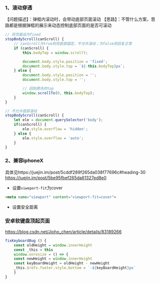 ### 1、滚动穿透
【问题描述】：弹框内滚动时，会带动底部页面滚动
【思路】：不管什么方案，思路都是根据弹框的展示来动态控制底部页面的是否可滚动
```js
// 将页面设为fixed
stopBodyScroll(canScroll) {
    // canScroll为true则将底部固定，不允许滚动；为false则回复正常
    if (canScroll) { 
        this.bodyTop = window.scrollY;

        document.body.style.position = 'fixed';
        document.body.style.top = `${-this.bodyTop}px`;
    } else {
        document.body.style.position = '';
        document.body.style.top = '';

        // 回到原先的top
        window.scrollTo(0, this.bodyTop);
    }
}
```
```js
// 不允许底部滚动
stopBodyScroll(canScroll) {
    let ele = document.querySelector('body');
    if(canScroll) {
        ele.style.overflow = 'hidden';
    } else {
        ele.style.overflow = 'auto';
    }
}
```
### 2、兼容iphoneX
具体见https://juejin.im/post/5cddf289f265da038f77696c#heading-30
https://juejin.im/post/5be95fbef265da61327ed8e0
* 设置`viweport-fit`为cover
```html
<meta name="viewport" content="viewport-fit=cover">
```
* 设置安全距离

### 安卓软键盘顶起页面
https://blog.csdn.net/Jioho_chen/article/details/83189266
```js
fixKeyboardBug () {
    const oldHeight = window.innerHeight
    const _this = this
    window.onresize = () => {
    const newHeight = window.innerHeight
    const keyBoardHeight = oldHeight - newHeight
    _this.$refs.footer.style.bottom = `-${keyBoardHeight}px`
    }
}
```
